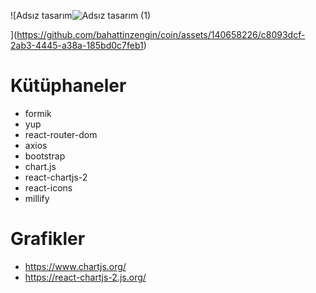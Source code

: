 
![Adsız tasarım![Adsız tasarım (1)](https://github.com/bahattinzengin/coin/assets/140658226/4f62676c-baa9-4cbc-913d-05969c257bea)

](https://github.com/bahattinzengin/coin/assets/140658226/c8093dcf-2ab3-4445-a38a-185bd0c7feb1)


# Kütüphaneler

- formik
- yup
- react-router-dom
- axios
- bootstrap
- chart.js
- react-chartjs-2
- react-icons
- millify

# Grafikler


- https://www.chartjs.org/
- https://react-chartjs-2.js.org/
